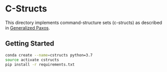 # C-Structs
This directory implements command-structure sets (c-structs) as described in
[Generalized Paxos][1].

## Getting Started
```bash
conda create --name=cstructs python=3.7
source activate cstructs
pip install -r requirements.txt
```

[1]: https://scholar.google.com/scholar?cluster=16508749535628900004
